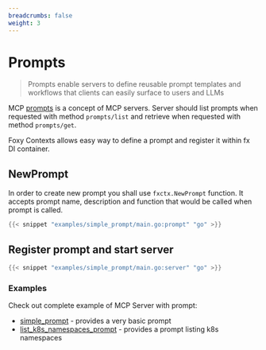 ```yaml
---
breadcrumbs: false
weight: 3
---
```


# Prompts

> Prompts enable servers to define reusable prompt templates and workflows that clients can easily surface to users and LLMs

MCP [prompts](https://modelcontextprotocol.io/docs/concepts/prompts) is a concept of MCP servers. Server should list prompts when requested with method `prompts/list` and retrieve when requested with method `prompts/get`.

Foxy Contexts allows easy way to define a prompt and register it within fx DI container.

## NewPrompt

In order to create new prompt you shall use `fxctx.NewPrompt` function. It accepts prompt name, description and function that would be called when prompt is called.

```go { filename_uri_base="https://github.com/strowk/foxy-contexts/blob/main" filename="examples/simple_prompt/main.go" }
{{< snippet "examples/simple_prompt/main.go:prompt" "go" >}}
```

## Register prompt and start server

```go { filename_uri_base="https://github.com/strowk/foxy-contexts/blob/main" filename="examples/simple_prompt/main.go" }
{{< snippet "examples/simple_prompt/main.go:server" "go" >}}
```

### Examples

Check out complete example of MCP Server with prompt:

- [simple_prompt](https://github.com/strowk/foxy-contexts/tree/main/examples/simple_prompt) - provides a very basic prompt
- [list_k8s_namespaces_prompt](https://github.com/strowk/foxy-contexts/tree/main/examples/list_k8s_namespaces_prompt) - provides a prompt listing k8s namespaces
